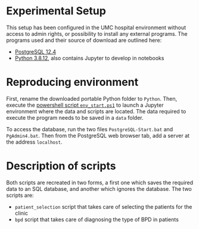 # Experimental Setup

This setup has been configured in the UMC hospital environment without access to admin rights, or possibility to install any external programs. The programs used and their source of download are outlined here:

- [PostgreSQL 12.4](https://sourceforge.net/projects/pgsqlportable/)
- [Python 3.8.12](https://github.com/winpython/winpython/releases/tag/4.6.20220501), also contains Jupyter to develop in notebooks

# Reproducing environment

First, rename the downloaded portable Python folder to `Python`. Then, execute the [powershell script `env_start.ps1`](env_start.ps1) to launch a Jupyter environment where the data and scripts are located. The data required to execute the program needs to be saved in a `data` folder.

To access the database, run the two files `PostgreSQL-Start.bat` and `PgAdmin4.bat`. Then from the PostgreSQL web browser tab, add a server at the address `localhost`.

# Description of scripts

Both scripts are recreated in two forms, a first one which saves the required data to an SQL database, and another which ignores the database. The two scripts are:

- `patient_selection` script that takes care of selecting the patients for the clinic
- `bpd` script that takes care of diagnosing the type of BPD in patients